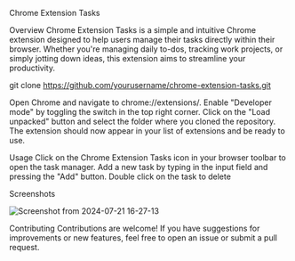 Chrome Extension Tasks

Overview
Chrome Extension Tasks is a simple and intuitive Chrome extension designed to help users manage their tasks directly within their browser. Whether you're managing daily to-dos, tracking work projects, or simply jotting down ideas, this extension aims to streamline your productivity.

git clone https://github.com/yourusername/chrome-extension-tasks.git

Open Chrome and navigate to chrome://extensions/.
Enable "Developer mode" by toggling the switch in the top right corner.
Click on the "Load unpacked" button and select the folder where you cloned the repository.
The extension should now appear in your list of extensions and be ready to use.

Usage
Click on the Chrome Extension Tasks icon in your browser toolbar to open the task manager.
Add a new task by typing in the input field and pressing the "Add" button.
Double click on the task to delete

Screenshots

![Screenshot from 2024-07-21 16-27-13](https://github.com/user-attachments/assets/f5b87e4f-6ea1-42c4-828c-80d82f3f2b69)

Contributing
Contributions are welcome! If you have suggestions for improvements or new features, feel free to open an issue or submit a pull request.


